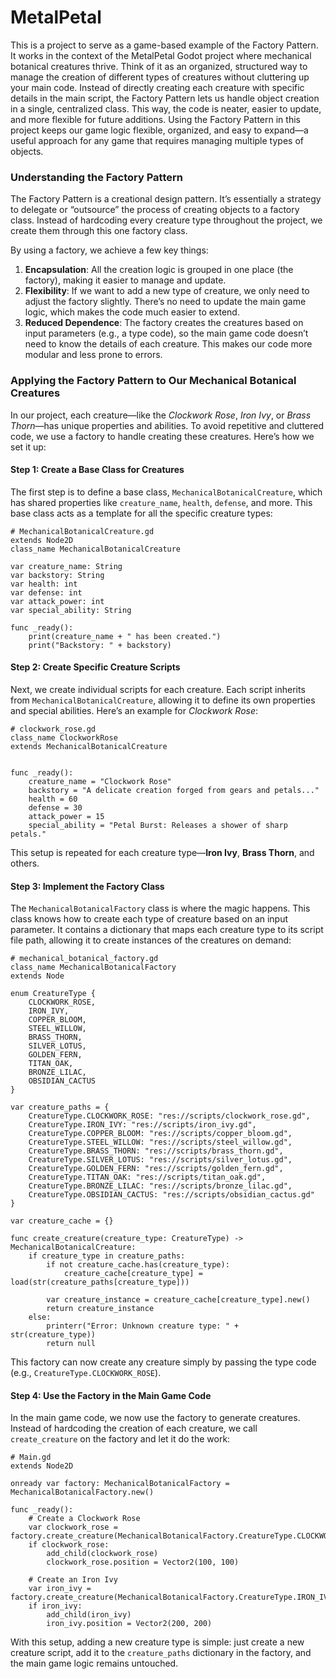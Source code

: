 # MetalPetal
This is a project to serve as a game-based example of the Factory Pattern. It works in the context of the MetalPetal Godot project where mechanical botanical creatures thrive. Think of it as an organized, structured way to manage the creation of different types of creatures without cluttering up your main code. Instead of directly creating each creature with specific details in the main script, the Factory Pattern lets us handle object creation in a single, centralized class. This way, the code is neater, easier to update, and more flexible for future additions. Using the Factory Pattern in this project keeps our game logic flexible, organized, and easy to expand—a useful approach for any game that requires managing multiple types of objects.

### Understanding the Factory Pattern

The Factory Pattern is a creational design pattern. It’s essentially a strategy to delegate or “outsource” the process of creating objects to a factory class. Instead of hardcoding every creature type throughout the project, we create them through this one factory class. 

By using a factory, we achieve a few key things:
1. **Encapsulation**: All the creation logic is grouped in one place (the factory), making it easier to manage and update.
2. **Flexibility**: If we want to add a new type of creature, we only need to adjust the factory slightly. There’s no need to update the main game logic, which makes the code much easier to extend.
3. **Reduced Dependence**: The factory creates the creatures based on input parameters (e.g., a type code), so the main game code doesn’t need to know the details of each creature. This makes our code more modular and less prone to errors.

### Applying the Factory Pattern to Our Mechanical Botanical Creatures

In our project, each creature—like the *Clockwork Rose*, *Iron Ivy*, or *Brass Thorn*—has unique properties and abilities. To avoid repetitive and cluttered code, we use a factory to handle creating these creatures. Here’s how we set it up:

#### Step 1: Create a Base Class for Creatures

The first step is to define a base class, `MechanicalBotanicalCreature`, which has shared properties like `creature_name`, `health`, `defense`, and more. This base class acts as a template for all the specific creature types:

```gdscript
# MechanicalBotanicalCreature.gd
extends Node2D
class_name MechanicalBotanicalCreature

var creature_name: String
var backstory: String
var health: int
var defense: int
var attack_power: int
var special_ability: String

func _ready():
    print(creature_name + " has been created.")
    print("Backstory: " + backstory)
```

#### Step 2: Create Specific Creature Scripts

Next, we create individual scripts for each creature. Each script inherits from `MechanicalBotanicalCreature`, allowing it to define its own properties and special abilities. Here’s an example for *Clockwork Rose*:

```gdscript
# clockwork_rose.gd
class_name ClockworkRose
extends MechanicalBotanicalCreature


func _ready():
    creature_name = "Clockwork Rose"
    backstory = "A delicate creation forged from gears and petals..."
    health = 60
    defense = 30
    attack_power = 15
    special_ability = "Petal Burst: Releases a shower of sharp petals."
```

This setup is repeated for each creature type—**Iron Ivy**, **Brass Thorn**, and others.

#### Step 3: Implement the Factory Class

The `MechanicalBotanicalFactory` class is where the magic happens. This class knows how to create each type of creature based on an input parameter. It contains a dictionary that maps each creature type to its script file path, allowing it to create instances of the creatures on demand:

```gdscript
# mechanical_botanical_factory.gd
class_name MechanicalBotanicalFactory
extends Node

enum CreatureType {
	CLOCKWORK_ROSE,
	IRON_IVY,
	COPPER_BLOOM,
	STEEL_WILLOW,
	BRASS_THORN,
	SILVER_LOTUS,
	GOLDEN_FERN,
	TITAN_OAK,
	BRONZE_LILAC,
	OBSIDIAN_CACTUS
}

var creature_paths = {
	CreatureType.CLOCKWORK_ROSE: "res://scripts/clockwork_rose.gd",
	CreatureType.IRON_IVY: "res://scripts/iron_ivy.gd",
	CreatureType.COPPER_BLOOM: "res://scripts/copper_bloom.gd",
	CreatureType.STEEL_WILLOW: "res://scripts/steel_willow.gd",
	CreatureType.BRASS_THORN: "res://scripts/brass_thorn.gd",
	CreatureType.SILVER_LOTUS: "res://scripts/silver_lotus.gd",
	CreatureType.GOLDEN_FERN: "res://scripts/golden_fern.gd",
	CreatureType.TITAN_OAK: "res://scripts/titan_oak.gd",
	CreatureType.BRONZE_LILAC: "res://scripts/bronze_lilac.gd",
	CreatureType.OBSIDIAN_CACTUS: "res://scripts/obsidian_cactus.gd"
}

var creature_cache = {}

func create_creature(creature_type: CreatureType) -> MechanicalBotanicalCreature:
	if creature_type in creature_paths:
		if not creature_cache.has(creature_type):
			creature_cache[creature_type] = load(str(creature_paths[creature_type]))
		
		var creature_instance = creature_cache[creature_type].new()
		return creature_instance
	else:
		printerr("Error: Unknown creature type: " + str(creature_type))
		return null
```

This factory can now create any creature simply by passing the type code (e.g., `CreatureType.CLOCKWORK_ROSE`).

#### Step 4: Use the Factory in the Main Game Code

In the main game code, we now use the factory to generate creatures. Instead of hardcoding the creation of each creature, we call `create_creature` on the factory and let it do the work:

```gdscript
# Main.gd
extends Node2D

onready var factory: MechanicalBotanicalFactory = MechanicalBotanicalFactory.new()

func _ready():
    # Create a Clockwork Rose
    var clockwork_rose = factory.create_creature(MechanicalBotanicalFactory.CreatureType.CLOCKWORK_ROSE)
    if clockwork_rose:
        add_child(clockwork_rose)
        clockwork_rose.position = Vector2(100, 100)

    # Create an Iron Ivy
    var iron_ivy = factory.create_creature(MechanicalBotanicalFactory.CreatureType.IRON_IVY)
    if iron_ivy:
        add_child(iron_ivy)
        iron_ivy.position = Vector2(200, 200)
```

With this setup, adding a new creature type is simple: just create a new creature script, add it to the `creature_paths` dictionary in the factory, and the main game logic remains untouched.



